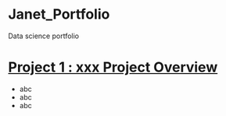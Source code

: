 # Janet_Portfolio
Data science portfolio

# [Project 1 : xxx Project Overview](https://www.google.com/)
* abc
* abc
* abc

